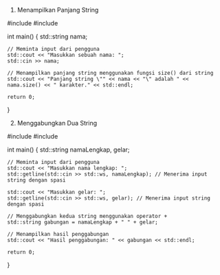 1. Menampilkan Panjang String

#include <iostream>
#include <string>

int main() {
    std::string nama;

    // Meminta input dari pengguna
    std::cout << "Masukkan sebuah nama: ";
    std::cin >> nama;

    // Menampilkan panjang string menggunakan fungsi size() dari string
    std::cout << "Panjang string \"" << nama << "\" adalah " << nama.size() << " karakter." << std::endl;

    return 0;
}


2. Menggabungkan Dua String

#include <iostream>
#include <string>

int main() {
    std::string namaLengkap, gelar;

    // Meminta input dari pengguna
    std::cout << "Masukkan nama lengkap: ";
    std::getline(std::cin >> std::ws, namaLengkap); // Menerima input string dengan spasi

    std::cout << "Masukkan gelar: ";
    std::getline(std::cin >> std::ws, gelar); // Menerima input string dengan spasi

    // Menggabungkan kedua string menggunakan operator +
    std::string gabungan = namaLengkap + " " + gelar;

    // Menampilkan hasil penggabungan
    std::cout << "Hasil penggabungan: " << gabungan << std::endl;

    return 0;
}

